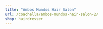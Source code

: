 ```yaml
---
title: "Ambos Mundos Hair Salon"
url: /coachella/ambos-mundos-hair-salon-2/
shop: hairdresser
---
```

